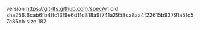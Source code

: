 version https://git-lfs.github.com/spec/v1
oid sha256:6cab6fb4ffc13f9e6d11d818a9f741a2958ca8aa4f22615b93791a51c57c86cb
size 182
